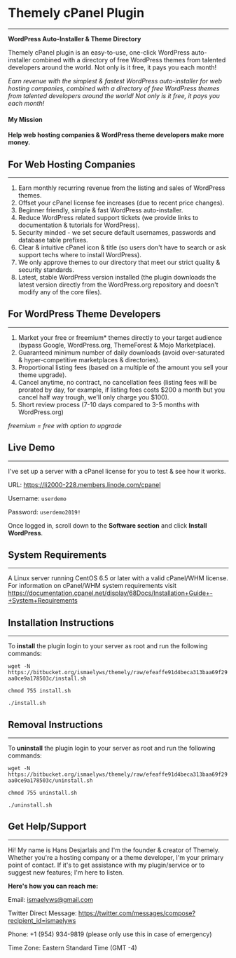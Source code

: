 # Themely cPanel Plugin
---

**WordPress Auto-Installer & Theme Directory**

Themely cPanel plugin is an easy-to-use, one-click WordPress auto-installer combined with a directory of free WordPress themes from talented developers around the world. Not only is it free, it pays you each month!

*Earn revenue with the simplest & fastest WordPress auto-installer for web hosting companies, combined with a directory of free WordPress themes from talented developers around the world! Not only is it free, it pays you each month!*

#### My Mission

**Help web hosting companies & WordPress theme developers make more money.**


## For Web Hosting Companies
---

1. Earn monthly recurring revenue from the listing and sales of WordPress themes.
2. Offset your cPanel license fee increases (due to recent price changes).
3. Beginner friendly, simple & fast WordPress auto-installer.
4. Reduce WordPress related support tickets (we provide links to documentation & tutorials for WordPress).
5. Security minded - we set secure default usernames, passwords and database table prefixes.
6. Clear & intuitive cPanel icon & title (so users don't have to search or ask support techs where to install WordPress).
7. We only approve themes to our directory that meet our strict quality & security standards.
8. Latest, stable WordPress version installed (the plugin downloads the latest version directly from the WordPress.org repository and doesn't modify any of the core files).


## For WordPress Theme Developers
---

1. Market your free or freemium* themes directly to your target audience (bypass Google, WordPress.org, ThemeForest & Mojo Marketplace).
2. Guaranteed minimum number of daily downloads (avoid over-saturated & hyper-competitive marketplaces & directories).
3. Proportional listing fees (based on a multiple of the amount you sell your theme upgrade).
4. Cancel anytime, no contract, no cancellation fees (listing fees will be prorated by day, for example, if listing fees costs $200 a month but you cancel half way trough, we'll only charge you $100).
5. Short review process (7-10 days compared to 3-5 months with WordPress.org)

*freemium = free with option to upgrade*

## Live Demo
---

I've set up a server with a cPanel license for you to test & see how it works.

URL: https://li2000-228.members.linode.com/cpanel

Username: `userdemo`

Password: `userdemo2019!`

Once logged in, scroll down to the **Software section** and click **Install WordPress**.


## System Requirements
---

A Linux server running CentOS 6.5 or later with a valid cPanel/WHM license. For information on cPanel/WHM system requirements visit https://documentation.cpanel.net/display/68Docs/Installation+Guide+-+System+Requirements



## Installation Instructions
---

To **install** the plugin login to your server as root and run the following commands:

`wget -N https://bitbucket.org/ismaelyws/themely/raw/efeaffe91d4beca313baa69f29aa0ce9a178503c/install.sh`

`chmod 755 install.sh`

`./install.sh`


## Removal Instructions
---

To **uninstall** the plugin login to your server as root and run the following commands:

`wget -N https://bitbucket.org/ismaelyws/themely/raw/efeaffe91d4beca313baa69f29aa0ce9a178503c/uninstall.sh`

`chmod 755 uninstall.sh`

`./uninstall.sh`


## Get Help/Support
---

Hi! My name is Hans Desjarlais and I'm the founder & creator of Themely. Whether you're a hosting company or a theme developer, I'm your primary point of contact. If it's to get assistance with my plugin/service or to suggest new features; I'm here to listen.

**Here's how you can reach me:**

Email: ismaelyws@gmail.com

Twitter Direct Message: https://twitter.com/messages/compose?recipient_id=ismaelyws

Phone: +1 (954) 934-9819 (please only use this in case of emergency)

Time Zone: Eastern Standard Time (GMT -4)